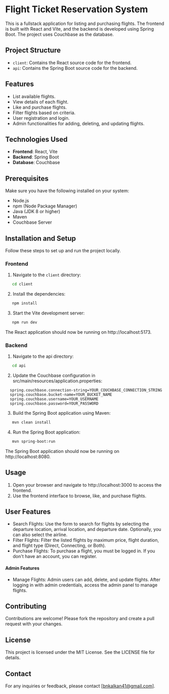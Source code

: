 # Flight Ticket Reservation System

This is a fullstack application for listing and purchasing flights. The frontend is built with React and Vite, and the backend is developed using Spring Boot. The project uses Couchbase as the database.

## Project Structure

- `client`: Contains the React source code for the frontend.
- `api`: Contains the Spring Boot source code for the backend.

## Features

- List available flights.
- View details of each flight.
- Like and purchase flights.
- Filter flights based on criteria.
- User registration and login.
- Admin functionalities for adding, deleting, and updating flights.

## Technologies Used

- **Frontend**: React, Vite
- **Backend**: Spring Boot
- **Database**: Couchbase

## Prerequisites

Make sure you have the following installed on your system:

- Node.js
- npm (Node Package Manager)
- Java (JDK 8 or higher)
- Maven
- Couchbase Server

## Installation and Setup

Follow these steps to set up and run the project locally.

### Frontend

1. Navigate to the `client` directory:
  ```sh
     cd client
  ```
2. Install the dependencies:
  ```sh
     npm install
  ```
3. Start the Vite development server:
  ```sh
     npm run dev
  ```
The React application should now be running on http://localhost:5173.

### Backend
1. Navigate to the api directory:
  ```sh
     cd api
  ```

2. Update the Couchbase configuration in src/main/resources/application.properties:
```properties
  spring.couchbase.connection-string=YOUR_COUCHBASE_CONNECTION_STRING
  spring.couchbase.bucket-name=YOUR_BUCKET_NAME
  spring.couchbase.username=YOUR_USERNAME
  spring.couchbase.password=YOUR_PASSWORD
```
3. Build the Spring Boot application using Maven:
  ```sh
     mvn clean install
  ```
4. Run the Spring Boot application:
  ```sh
     mvn spring-boot:run
  ```
The Spring Boot application should now be running on http://localhost:8080.

## Usage
1. Open your browser and navigate to http://localhost:3000 to access the frontend.
2. Use the frontend interface to browse, like, and purchase flights.

## User Features
- Search Flights: Use the form to search for flights by selecting the departure location, arrival location, and departure date. Optionally, you can also select the airline.
- Filter Flights: Filter the listed flights by maximum price, flight duration, and flight type (Direct, Connecting, or Both).
- Purchase Flights: To purchase a flight, you must be logged in. If you don't have an account, you can register.

#### Admin Features
- Manage Flights: Admin users can add, delete, and update flights. After logging in with admin credentials, access the admin panel to manage flights.

## Contributing
Contributions are welcome! Please fork the repository and create a pull request with your changes.

## License
This project is licensed under the MIT License. See the LICENSE file for details.

## Contact
For any inquiries or feedback, please contact [bnkalkan41@gmail.com].
